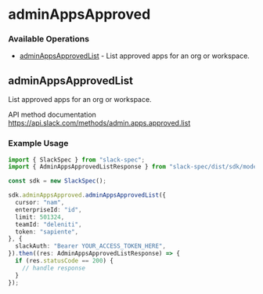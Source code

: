 # adminAppsApproved

### Available Operations

* [adminAppsApprovedList](#adminappsapprovedlist) - List approved apps for an org or workspace.

## adminAppsApprovedList

List approved apps for an org or workspace.

API method documentation
<https://api.slack.com/methods/admin.apps.approved.list>

### Example Usage

```typescript
import { SlackSpec } from "slack-spec";
import { AdminAppsApprovedListResponse } from "slack-spec/dist/sdk/models/operations";

const sdk = new SlackSpec();

sdk.adminAppsApproved.adminAppsApprovedList({
  cursor: "nam",
  enterpriseId: "id",
  limit: 501324,
  teamId: "deleniti",
  token: "sapiente",
}, {
  slackAuth: "Bearer YOUR_ACCESS_TOKEN_HERE",
}).then((res: AdminAppsApprovedListResponse) => {
  if (res.statusCode == 200) {
    // handle response
  }
});
```

